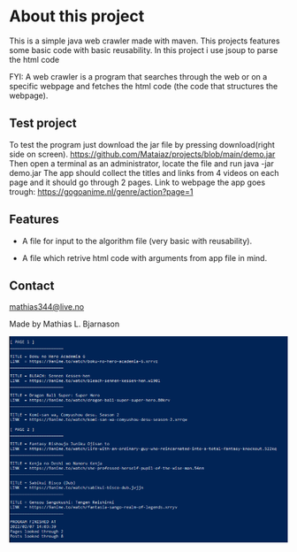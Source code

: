 # About this project #
This is a simple java web crawler made with maven.
This projects features some basic code with basic reusability.
In this project i use jsoup to parse the html code

FYI: A web crawler is a program that searches through the web or on a specific webpage and fetches the html code (the code that structures the webpage).

## Test project ##
To test the program just download the jar file by pressing download(right side on screen).
https://github.com/Mataiaz/projects/blob/main/demo.jar
Then open a terminal as an administrator, locate the file
and run java -jar demo.jar
The app should collect the titles and links from 4 videos on each page and it should go through 2 pages.
Link to webpage the app goes trough:
https://gogoanime.nl/genre/action?page=1

## Features ##
* A file for input to the algorithm file (very basic with reusability).

* A file which retrive html code with arguments from app file in mind.

## Contact ##
mathias344@live.no

Made by Mathias L. Bjarnason

![](https://github.com/Mataiaz/java_crawler/blob/main/javaPics/java1.PNG)

